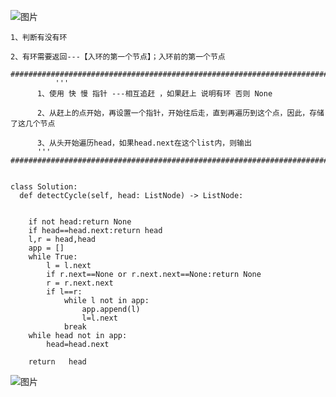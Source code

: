 ![图片](https://user-images.githubusercontent.com/38878365/187859886-a67d836b-fda2-494a-a82a-1039bbad1ec7.png)
    
    
    1、判断有没有环
    
    2、有环需要返回---【入环的第一个节点】；入环前的第一个节点
    
    ########################################################################
              '''
          1、使用 快 慢 指针 ---相互追赶 ，如果赶上 说明有环 否则 None

          2、从赶上的点开始，再设置一个指针，开始往后走，直到再遍历到这个点，因此，存储了这几个节点

          3、从头开始遍历head，如果head.next在这个list内，则输出
          '''
    ########################################################################      
    
    
    class Solution:
      def detectCycle(self, head: ListNode) -> ListNode:


        if not head:return None
        if head==head.next:return head
        l,r = head,head
        app = []
        while True:
            l = l.next
            if r.next==None or r.next.next==None:return None
            r = r.next.next
            if l==r:
                while l not in app:
                    app.append(l)
                    l=l.next
                break
        while head not in app:
            head=head.next 
             
        return   head

    
    
    
![图片](https://user-images.githubusercontent.com/38878365/187865622-16d8e771-3034-40c7-b69e-77e230c78fae.png)
    
